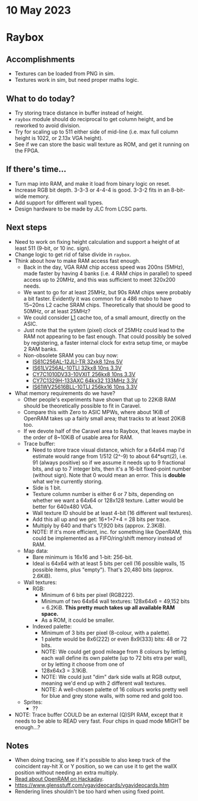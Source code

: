 # 10 May 2023

# Raybox

## Accomplishments

*   Textures can be loaded from PNG in sim.
*   Textures work in sim, but need proper maths logic.

## What to do today?

*   Try storing trace distance in buffer instead of height.
*   `raybox` module should do reciprocal to get column height, and be reworked to avoid division.
*   Try for scaling up to 511 either side of mid-line (i.e. max full column height is 1022, or 2.13x VGA height).
*   See if we can store the basic wall texture as ROM, and get it running on the FPGA.

## If there's time...

*   Turn map into RAM, and make it load from binary logic on reset.
*   Increase RGB bit depth. 3-3-3 or 4-4-4 is good. 3-3-2 fits in an 8-bit-wide memory.
*   Add support for different wall types.
*   Design hardware to be made by JLC from LCSC parts.

## Next steps

*   Need to work on fixing height calculation and support a height of at least 511 (9-bit, or 10 inc. sign).
*   Change logic to get rid of false divide in `raybox`.
*   Think about how to make RAM access fast enough.
    *   Back in the day, VGA RAM chip access speed was 200ns (5MHz), made faster by having 4 banks
        (i.e. 4 RAM chips in parallel) to speed access up to 20MHz, and this was sufficient to meet 320x200 needs.
    *   We want to go for at least 25MHz, but 90s RAM chips were probably a bit faster. Evidently it was common for
        a 486 mobo to have 15~20ns L2 cache SRAM chips. Theoretically that should be good to 50MHz, or at least
        25MHz?
    *   We could consider [L1](https://dosdays.co.uk/topics/cache.php#L1) cache too, of a small amount,
        directly on the ASIC.
    *   Just note that the system (pixel) clock of 25MHz could lead to the RAM not appearing to be fast enough.
        That could possibly be solved by registering, a faster internal clock for extra setup time, 
        or maybe 2 RAM banks.
    *   Non-obsolete SRAM you can buy now:
        *   [IS61C256AL-12JLI-TR 32xk8 12ns 5V](https://www.digikey.com.au/en/products/detail/issi-integrated-silicon-solution-inc/IS61C256AL-12JLI-TR/1557113)
        *   [IS61LV256AL-10TLI 32kx8 10ns 3.3V](https://www.digikey.com.au/en/products/detail/issi-integrated-silicon-solution-inc/IS61LV256AL-10TLI/1555410)
        *   [CY7C1010DV33-10VXIT 256kx8 10ns 3.3V](https://www.digikey.com.au/en/products/detail/infineon-technologies/CY7C1010DV33-10VXIT/1999598)
        *   [CY7C1329H-133AXC 64kx32 133MHz 3.3V](https://www.digikey.com.au/en/products/detail/infineon-technologies/CY7C1329H-133AXC/1839383)
        *   [IS61WV25616BLL-10TLI 256kx16 10ns 3.3V](https://www.lcsc.com/product-detail/span-style-background-color-ff0-SRAM-span_ISSI-Integrated-Silicon-Solution-IS61WV25616BLL-10TLI_C53825.html)
*   What memory requirements do we have?
    *   Other people's experiments have shown that up to 22KiB RAM should be theoretically possible to fit in Caravel.
    *   Compare this with Zero to ASIC MPWs, where about 1KiB of OpenRAM takes up a fairly small area; that tracks to at least 20KiB too.
    *   If we devote half of the Caravel area to Raybox, that leaves maybe in the order of 8~10KiB of usable area for RAM.
    *   Trace buffer:
        *   Need to store trace visual distance, which for a 64x64 map I'd estimate would range from 1/512 (2^-9) to about
            64*sqrt(2), i.e. 91 (always positive) so if we assume it needs up to 9 fractional bits, and up to 7 integer bits,
            then it's a 16-bit fixed-point number (without sign). Note that 0 would mean an error.
            This is **double** what we're currently storing.
        *   Side is 1 bit.
        *   Texture column number is either 6 or 7 bits, depending on whether we want a 64x64 or 128x128 texture.
            Latter would be better for 640x480 VGA.
        *   Wall texture ID should be at least 4-bit (16 different wall textures).
        *   Add this all up and we get: 16+1+7+4 = 28 bits per trace.
        *   Multiply by 640 and that's 17,920 bits (approx. 2.3KiB).
        *   NOTE: If it's more efficient, inc. for something like OpenRAM, this could be implemented as a FIFO/ring/shift memory
            instead of RAM.
    *   Map data:
        *   Bare minimum is 16x16 and 1-bit: 256-bit.
        *   Ideal is 64x64 with at least 5 bits per cell (16 possible walls, 15 possible items, plus "empty").
            That's 20,480 bits (approx. 2.6KiB).
    *   Wall textures:
        *   RGB:
            *   Minimum of 6 bits per pixel (RGB222).
            *   Minimum of two 64x64 wall textures: 128x64x6 = 49,152 bits = 6.2KiB. **This pretty much takes up all available RAM space.**
            *   As a ROM, it could be smaller.
        *   Indexed palette:
            *   Minimum of 3 bits per pixel (8-colour, with a palette).
            *   1 palette would be 8x6(222) or even 8x9(333) bits: 48 or 72 bits.
            *   NOTE: We could get good mileage from 8 colours by letting each wall define its own palette (up to 72 bits etra per wall), or by letting it choose from
                one of 
            *   128x64x3 = 3.1KiB.
            *   NOTE: We could just "dim" dark side walls at RGB output, meaning we'd end up with 2 different wall textures.
            *   NOTE: A well-chosen palette of 16 colours works pretty well for blue and grey stone walls, with some red and gold too.
    *   Sprites:
        *   ??
*   NOTE: Trace buffer COULD be an external (Q)SPI RAM, except that it needs to be able to READ very fast. Four chips in quad mode MIGHT be enough...?


## Notes

*   When doing tracing, see if it's possible to also keep track of the coincident ray-hit
    X or Y position, so we can use it to get the wallX position without needing an extra
    multiply.
*   [Read about OpenRAM on Hackaday](https://hackaday.com/2023/04/05/opening-up-asic-design/).
*   https://www.glensstuff.com/vgavideocards/vgavideocards.htm
*   Rendering lines shouldn't be too hard when using fixed point.
